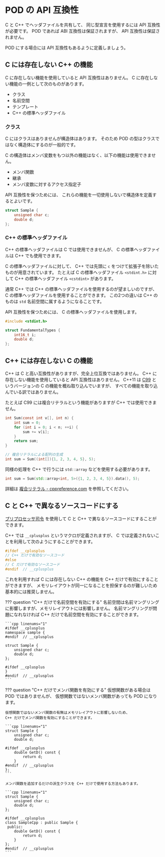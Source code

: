 # POD の API 互換性

C と C++ でヘッダファイルを共有して、
同じ型宣言を使用するには API 互換性が必要です。
POD であれば ABI 互換性は保証されますが、 API 互換性は保証されません。

POD にする場合には API 互換性もあるように定義しましょう。

## C には存在しない C++ の機能

C に存在しない機能を使用していると API 互換性はありません。
C に存在しない機能の一例として次のものがあります。

- クラス
- 名前空間
- テンプレート
- C++ の標準ヘッダファイル

<!-- WARNING: stdbool.h の bool と C++ の bool は互換性があるか不明 -->

### クラス

C にはクラスはありませんが構造体はあります。
そのため POD の型はクラスではなく構造体にするのが一般的です。

C の構造体はメンバ変数をもつ以外の機能はなく、以下の機能は使用できません。

- メンバ関数
- 継承
- メンバ変数に対するアクセス指定子

API 互換性を保つためには、
これらの機能を一切使用しないで構造体を定義するとよいです。

```cpp
struct Sample {
    unsigned char c;
    double d;
};
```

### C++ の標準ヘッダファイル

C++ の標準ヘッダファイルは C では使用できませんが、
C の標準ヘッダファイルは C++ でも使用できます。

C の標準ヘッダファイルに対して、
C++ では先頭に `c` をつけて拡張子を除いたものが用意されています。
たとえば C の標準ヘッダファイル `<stdint.h>` に対して
C++ の標準ヘッダファイル `<cstdint>` があります。

通常 C++ では C++ の標準ヘッダファイルを使用するのが望ましいのですが、
C の標準ヘッダファイルを使用することができます。
この2つの違いは C++ のものは `std` 名前空間に属するようになることです。

API 互換性を保つためには、 C の標準ヘッダファイルを使用します。

```cpp
#include <stdint.h>

struct FundamentalTypes {
    int16_t i;
    double d;
};
```

## C++ には存在しない C の機能

C++ は C と高い互換性がありますが、完全上位互換ではありません。
C++ に存在しない機能を使用していると API 互換性はありません。
C++11 は [C99] というバージョンの C の機能を概ね取り込んでいますが、
すべての機能を取り込んでいる訳ではありません。

[C99]: https://ja.wikipedia.org/wiki/C99

たとえば C99 には複合リテラルという機能がありますが C++ では使用できません。

```c hl_lines="9 10"
int Sum(const int v[], int n) {
    int sum = 0;
    for (int i = 0; i < n; ++i) {
        sum += v[i];
    }
    return sum;
}

// 複合リテラルによる配列の生成
int sum = Sum((int[]){1, 2, 3, 4, 5}, 5);
```

同様の処理を C++ で行うには `std::array` などを使用する必要があります。

```cpp
int sum = Sum(std::array<int, 5>({1, 2, 3, 4, 5}).data(), 5);
```

詳細は
[複合リテラル - cppreference.com][cppreference_compound_literal]
を参照してください。

[cppreference_compound_literal]: https://ja.cppreference.com/w/c/language/compound_literal

## C と C++ で異なるソースコードにする

[プリプロセッサ司令] を使用して C と C++ で異なるソースコードにすることができます。

[プリプロセッサ司令]: appendix-preprocessor-directives.md

C++ では `__cplusplus` というマクロが定義されますが、
C では定義されないことを利用して次のようにすることができます。

```cpp
#ifdef __cplusplus
// C++ だけで有効なソースコード
#else
// C だけで有効なソースコード
#endif  // __cplusplus
```

これを利用すれば C には存在しない C++ の機能を C++ だけで有効にすることができますが、
メモリレイアウトが同一になることを担保するのが難しいため基本的には推奨しません。

??? question "C++ だけで名前空間を有効にする"
    名前空間は名前マングリングに影響しますが、メモリレイアウトには影響しません。
    名前マングリングが問題になれなければ C++ だけで名前空間を有効にすることができます。

    ```cpp linenums="1"
    #ifdef __cplusplus
    namespace sample {
    #endif  // __cplusplus

    struct Sample {
        unsigned char c;
        double d;
    };

    #ifdef __cplusplus
    }
    #endif  // __cplusplus
    ```

??? question "C++ だけでメンバ関数を有効にする"
    仮想関数がある場合は POD ではありませんが、
    仮想関数ではないメンバ関数があっても POD になります。

    仮想関数ではないメンバ関数の有無はメモリレイアウトに影響しないため、
    C++ だけでメンバ関数を有効にすることができます。

    ```cpp linenums="1"
    struct Sample {
        unsigned char c;
        double d;

    #ifdef __cplusplus
        double GetD() const {
            return d;
        }
    #endif  // __cplusplus
    };
    ```

    メンバ関数を追加するだけの派生クラスを C++ だけで使用する方法もあります。

    ```cpp linenums="1"
    struct Sample {
        unsigned char c;
        double d;
    };

    #ifdef __cplusplus
    class SampleCpp : public Sample {
     public:
        double GetD() const {
            return d;
        }
    };
    #endif  // __cplusplus
    ```
